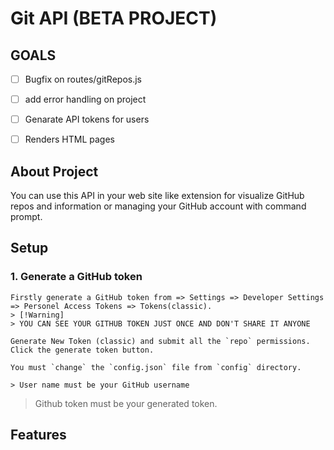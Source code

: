 # Git API (BETA PROJECT)

## GOALS

- [ ] Bugfix on routes/gitRepos.js
- [ ] add error handling on project
- [ ] Genarate API tokens for users
- [ ] Renders HTML pages


## About Project
You can use this API in your web site like extension for visualize GitHub repos and information or managing your GitHub account with command prompt.

## Setup

### 1. Generate a GitHub token 
    Firstly generate a GitHub token from => Settings => Developer Settings => Personel Access Tokens => Tokens(classic).
    > [!Warning]
    > YOU CAN SEE YOUR GITHUB TOKEN JUST ONCE AND DON'T SHARE IT ANYONE

    Generate New Token (classic) and submit all the `repo` permissions.
    Click the generate token button.

    You must `change` the `config.json` file from `config` directory.

    > User name must be your GitHub username
> Github token must be your generated token.
## Features

